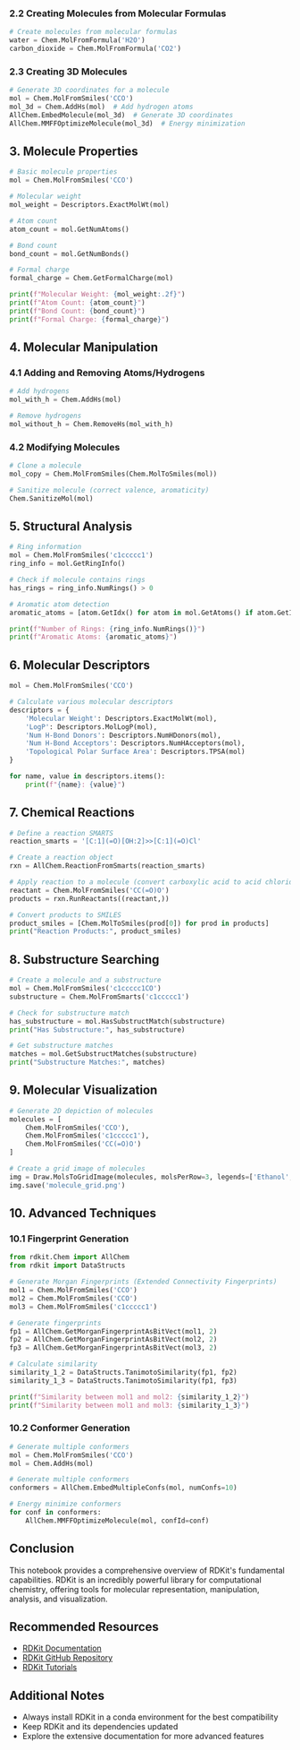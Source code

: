 
### 2.2 Creating Molecules from Molecular Formulas
```python
# Create molecules from molecular formulas
water = Chem.MolFromFormula('H2O')
carbon_dioxide = Chem.MolFromFormula('CO2')
```

### 2.3 Creating 3D Molecules
```python
# Generate 3D coordinates for a molecule
mol = Chem.MolFromSmiles('CCO')
mol_3d = Chem.AddHs(mol)  # Add hydrogen atoms
AllChem.EmbedMolecule(mol_3d)  # Generate 3D coordinates
AllChem.MMFFOptimizeMolecule(mol_3d)  # Energy minimization
```

## 3. Molecule Properties
```python
# Basic molecule properties
mol = Chem.MolFromSmiles('CCO')

# Molecular weight
mol_weight = Descriptors.ExactMolWt(mol)

# Atom count
atom_count = mol.GetNumAtoms()

# Bond count
bond_count = mol.GetNumBonds()

# Formal charge
formal_charge = Chem.GetFormalCharge(mol)

print(f"Molecular Weight: {mol_weight:.2f}")
print(f"Atom Count: {atom_count}")
print(f"Bond Count: {bond_count}")
print(f"Formal Charge: {formal_charge}")
```

## 4. Molecular Manipulation
### 4.1 Adding and Removing Atoms/Hydrogens
```python
# Add hydrogens
mol_with_h = Chem.AddHs(mol)

# Remove hydrogens
mol_without_h = Chem.RemoveHs(mol_with_h)
```

### 4.2 Modifying Molecules
```python
# Clone a molecule
mol_copy = Chem.MolFromSmiles(Chem.MolToSmiles(mol))

# Sanitize molecule (correct valence, aromaticity)
Chem.SanitizeMol(mol)
```

## 5. Structural Analysis
```python
# Ring information
mol = Chem.MolFromSmiles('c1ccccc1')
ring_info = mol.GetRingInfo()

# Check if molecule contains rings
has_rings = ring_info.NumRings() > 0

# Aromatic atom detection
aromatic_atoms = [atom.GetIdx() for atom in mol.GetAtoms() if atom.GetIsAromatic()]

print(f"Number of Rings: {ring_info.NumRings()}")
print(f"Aromatic Atoms: {aromatic_atoms}")
```

## 6. Molecular Descriptors
```python
mol = Chem.MolFromSmiles('CCO')

# Calculate various molecular descriptors
descriptors = {
    'Molecular Weight': Descriptors.ExactMolWt(mol),
    'LogP': Descriptors.MolLogP(mol),
    'Num H-Bond Donors': Descriptors.NumHDonors(mol),
    'Num H-Bond Acceptors': Descriptors.NumHAcceptors(mol),
    'Topological Polar Surface Area': Descriptors.TPSA(mol)
}

for name, value in descriptors.items():
    print(f"{name}: {value}")
```

## 7. Chemical Reactions
```python
# Define a reaction SMARTS
reaction_smarts = '[C:1](=O)[OH:2]>>[C:1](=O)Cl'

# Create a reaction object
rxn = AllChem.ReactionFromSmarts(reaction_smarts)

# Apply reaction to a molecule (convert carboxylic acid to acid chloride)
reactant = Chem.MolFromSmiles('CC(=O)O')
products = rxn.RunReactants((reactant,))

# Convert products to SMILES
product_smiles = [Chem.MolToSmiles(prod[0]) for prod in products]
print("Reaction Products:", product_smiles)
```

## 8. Substructure Searching
```python
# Create a molecule and a substructure
mol = Chem.MolFromSmiles('c1ccccc1CO')
substructure = Chem.MolFromSmarts('c1ccccc1')

# Check for substructure match
has_substructure = mol.HasSubstructMatch(substructure)
print("Has Substructure:", has_substructure)

# Get substructure matches
matches = mol.GetSubstructMatches(substructure)
print("Substructure Matches:", matches)
```

## 9. Molecular Visualization
```python
# Generate 2D depiction of molecules
molecules = [
    Chem.MolFromSmiles('CCO'),
    Chem.MolFromSmiles('c1ccccc1'),
    Chem.MolFromSmiles('CC(=O)O')
]

# Create a grid image of molecules
img = Draw.MolsToGridImage(molecules, molsPerRow=3, legends=['Ethanol', 'Benzene', 'Acetic Acid'])
img.save('molecule_grid.png')
```

## 10. Advanced Techniques
### 10.1 Fingerprint Generation
```python
from rdkit.Chem import AllChem
from rdkit import DataStructs

# Generate Morgan Fingerprints (Extended Connectivity Fingerprints)
mol1 = Chem.MolFromSmiles('CCO')
mol2 = Chem.MolFromSmiles('CCO')
mol3 = Chem.MolFromSmiles('c1ccccc1')

# Generate fingerprints
fp1 = AllChem.GetMorganFingerprintAsBitVect(mol1, 2)
fp2 = AllChem.GetMorganFingerprintAsBitVect(mol2, 2)
fp3 = AllChem.GetMorganFingerprintAsBitVect(mol3, 2)

# Calculate similarity
similarity_1_2 = DataStructs.TanimotoSimilarity(fp1, fp2)
similarity_1_3 = DataStructs.TanimotoSimilarity(fp1, fp3)

print(f"Similarity between mol1 and mol2: {similarity_1_2}")
print(f"Similarity between mol1 and mol3: {similarity_1_3}")
```

### 10.2 Conformer Generation
```python
# Generate multiple conformers
mol = Chem.MolFromSmiles('CCO')
mol = Chem.AddHs(mol)

# Generate multiple conformers
conformers = AllChem.EmbedMultipleConfs(mol, numConfs=10)

# Energy minimize conformers
for conf in conformers:
    AllChem.MMFFOptimizeMolecule(mol, confId=conf)
```

## Conclusion
This notebook provides a comprehensive overview of RDKit's fundamental capabilities. RDKit is an incredibly powerful library for computational chemistry, offering tools for molecular representation, manipulation, analysis, and visualization.

## Recommended Resources
- [RDKit Documentation](https://www.rdkit.org/docs/index.html)
- [RDKit GitHub Repository](https://github.com/rdkit/rdkit)
- [RDKit Tutorials](https://www.rdkit.org/docs/Tutorial.html)

## Additional Notes
- Always install RDKit in a conda environment for the best compatibility
- Keep RDKit and its dependencies updated
- Explore the extensive documentation for more advanced features
